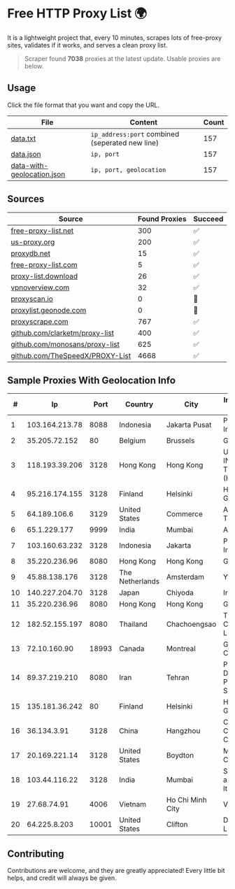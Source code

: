 
# Free HTTP Proxy List 🌍

It is a lightweight project that, every 10 minutes, scrapes lots of free-proxy sites, validates if it works, and serves a clean proxy list.


> Scraper found **7038** proxies at the latest update. Usable proxies are below.

## Usage

Click the file format that you want and copy the URL.


|File|Content|Count|
|----|-------|-----|
|[data.txt](https://raw.githubusercontent.com/themiralay/Proxy-List-World/master/data.txt)|`ip_address:port` combined (seperated new line)|157|
|[data.json](https://raw.githubusercontent.com/themiralay/Proxy-List-World/master/data.json)|`ip, port`|157|
|[data-with-geolocation.json](https://raw.githubusercontent.com/themiralay/Proxy-List-World/master/data-with-geolocation.json)|`ip, port, geolocation`|157|

## Sources

|Source|Found Proxies|Succeed|
|------|-------------|-------|
|[free-proxy-list.net](https://free-proxy-list.net)|300|✅|
|[us-proxy.org](https://www.us-proxy.org)|200|✅|
|[proxydb.net](http://proxydb.net)|15|✅|
|[free-proxy-list.com](https://free-proxy-list.com/?page=&port=&type%5B%5D=http&type%5B%5D=https&up_time=0&search=Search)|5|✅|
|[proxy-list.download](https://www.proxy-list.download/HTTP)|26|✅|
|[vpnoverview.com](https://vpnoverview.com/privacy/anonymous-browsing/free-proxy-servers)|32|✅|
|[proxyscan.io](https://www.proxyscan.io)|0|🚫|
|[proxylist.geonode.com](https://proxylist.geonode.com/api/proxy-list?limit=300&page=1&sort_by=lastChecked&sort_type=desc&protocols=http,https)|0|🚫|
|[proxyscrape.com](https://api.proxyscrape.com/v2/?request=displayproxies&protocol=http&timeout=10000&country=all&ssl=all&anonymity=all)|767|✅|
|[github.com/clarketm/proxy-list](https://raw.githubusercontent.com/clarketm/proxy-list/master/proxy-list-raw.txt)|400|✅|
|[github.com/monosans/proxy-list](https://raw.githubusercontent.com/monosans/proxy-list/main/proxies/http.txt)|625|✅|
|[github.com/TheSpeedX/PROXY-List](https://raw.githubusercontent.com/TheSpeedX/PROXY-List/master/http.txt)|4668|✅|


## Sample Proxies With Geolocation Info

|#|Ip|Port|Country|City|Internet Service Provider|
|-|--|----|-------|----|-------------------------|
|1|103.164.213.78|8088|Indonesia|Jakarta Pusat|PT iForte Global Internet|
|2|35.205.72.152|80|Belgium|Brussels|Google LLC|
|3|118.193.39.206|3128|Hong Kong|Hong Kong|UCLOUD INFORMATION TECHNOLOGY (HK) LIMITED|
|4|95.216.174.155|3128|Finland|Helsinki|Hetzner Online GmbH|
|5|64.189.106.6|3129|United States|Commerce|Apogee Telecom Inc.|
|6|65.1.229.177|9999|India|Mumbai|Amazon.com|
|7|103.160.63.232|3128|Indonesia|Jakarta|PT Herza Digital Indonesia|
|8|35.220.236.96|8080|Hong Kong|Hong Kong|Google LLC|
|9|45.88.138.176|3128|The Netherlands|Amsterdam|Yaglom Labs Ltd|
|10|140.227.204.70|3128|Japan|Chiyoda|InfoSphere|
|11|35.220.236.96|8080|Hong Kong|Hong Kong|Google LLC|
|12|182.52.155.197|8080|Thailand|Chachoengsao|TOT Public Company Limited|
|13|72.10.160.90|18993|Canada|Montreal|GloboTech Communications|
|14|89.37.219.210|8080|Iran|Tehran|Parvaresh Dadeha Co. Private Joint Stock|
|15|135.181.36.242|80|Finland|Helsinki|Hetzner Online GmbH|
|16|36.134.3.91|3128|China|Hangzhou|China Mobile Communications Corporation|
|17|20.169.221.14|3128|United States|Boydton|Microsoft Corporation|
|18|103.44.116.22|3128|India|Mumbai|Swastik Internet and Cables pvt. ltd|
|19|27.68.74.91|4006|Vietnam|Ho Chi Minh City|Viettel Group|
|20|64.225.8.203|10001|United States|Clifton|DigitalOcean, LLC|



## Contributing

Contributions are welcome, and they are greatly appreciated! Every
little bit helps, and credit will always be given.

